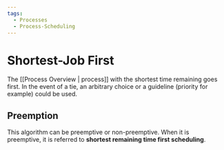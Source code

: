 ```yaml
---
tags:
  - Processes
  - Process-Scheduling
---
```

# Shortest-Job First
The [[Process Overview | process]] with the shortest time remaining goes first. In the event of a tie, an arbitrary choice or a guideline (priority for example) could be used. 
## Preemption
This algorithm can be preemptive or non-preemptive. When it is preemptive, it is referred to **shortest remaining time first scheduling**. 